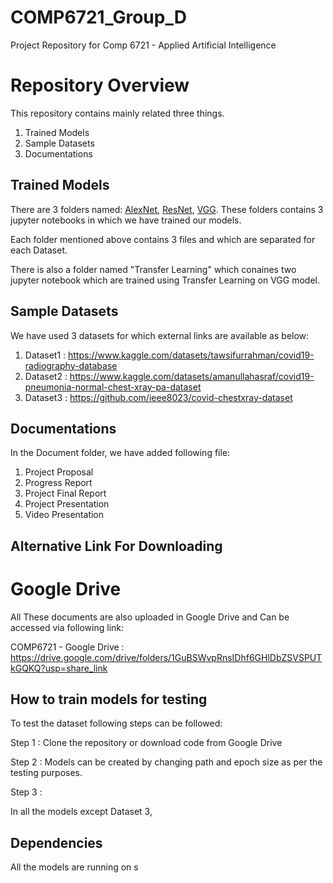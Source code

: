 # COMP6721_Group_D

Project Repository for Comp 6721 - Applied Artificial Intelligence


# Repository Overview #

This repository contains mainly related three things. <br />
1. Trained Models <br />
2. Sample Datasets <br />
3. Documentations<br />

## Trained Models ##

There are 3 folders named: [AlexNet](/AlexNet), [ResNet](/ResNet), [VGG](/VGG). These folders contains 3 jupyter notebooks in which we have trained our models. <br />

Each folder mentioned above contains 3 files and which are separated for each Dataset.<br />

There is also a folder named "Transfer Learning" which conaines two jupyter notebook
which are trained using Transfer Learning on VGG model.  <br />
   

## Sample Datasets ##

We have used 3 datasets for which external links are available as below:
1) Dataset1 : https://www.kaggle.com/datasets/tawsifurrahman/covid19-radiography-database <br />
2) Dataset2 : https://www.kaggle.com/datasets/amanullahasraf/covid19-pneumonia-normal-chest-xray-pa-dataset <br />
3) Dataset3 : https://github.com/ieee8023/covid-chestxray-dataset <br />


## Documentations ##

In the Document folder, we have added following file: <br />
1. Project Proposal <br />
2. Progress Report <br />
3. Project Final Report <br />
4. Project Presentation <br />
5. Video Presentation <br />


## Alternative Link For Downloading ##

# Google Drive #

All These documents are also uploaded in Google Drive and Can be accessed via following link:

COMP6721 - Google Drive : https://drive.google.com/drive/folders/1GuBSWvpRnsIDhf6GHlDbZSVSPUTkGQKQ?usp=share_link


## How to train models for testing ##

To test the dataset following steps can be followed:  <br />

Step 1 : Clone the repository or download code from Google Drive  <br />

Step 2 : Models can be created by changing path and epoch size as per the testing purposes.

Step 3 : 

In all the models except Dataset 3, 


## Dependencies ##

All the models are running on s


